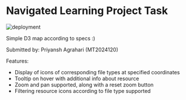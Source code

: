 # Navigated Learning Project Task

![deployment](https://github.com/r3dacted42/nav-learn-d3/workflows/CI/CD/badge.svg)

Simple D3 map according to specs :)

Submitted by: Priyansh Agrahari (MT2024120)

Features:
- Display of icons of corresponding file types at specified coordinates
- Tooltip on hover with additional info about resource
- Zoom and pan supported, along with a reset zoom button
- Filtering resource icons according to file type supported

